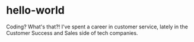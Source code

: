 # hello-world

Coding? What's that?! I've spent a career in customer service, lately in the Customer Success and Sales side of tech companies. 
